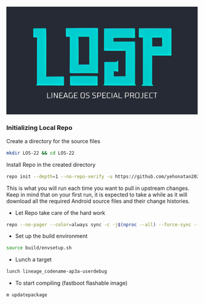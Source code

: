 ![Logo](https://raw.githubusercontent.com/yehonatan2020/losp_manifest/lineage-22.1/Banner.png)

### Initializing Local Repo ###

Create a directory for the source files
```bash
mkdir LOS-22 && cd LOS-22
```

Install Repo in the created directory
```bash
repo init --depth=1 --no-repo-verify -u https://github.com/yehonatan2020/lineage_android -b lineage-22.1 --git-lfs
```

This is what you will run each time you want to pull in upstream changes. Keep in mind that on your
first run, it is expected to take a while as it will download all the required Android source files
and their change histories.

- Let Repo take care of the hard work
```bash
repo --no-pager --color=always sync -c -j$(nproc --all) --force-sync --no-clone-bundle --no-tags --optimized-fetch --prune
```

- Set up the build environment
```bash
source build/envsetup.sh
```

- Lunch a target
```bash
lunch lineage_codename-ap3a-userdebug
```

- To start compiling (fastboot flashable image)
```bash
m updatepackage
```